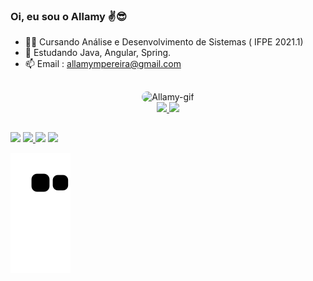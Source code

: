 ### Oi, eu sou o Allamy ✌😎

- 👨‍🎓 Cursando Análise e Desenvolvimento de Sistemas ( IFPE 2021.1)
- 🌱 Estudando Java, Angular, Spring.
- 📫 Email : allamympereira@gmail.com
## 



<div align="center"><img alt="Allamy-gif" height="150" style="border-radius:50px;" src="https://doitandhow.files.wordpress.com/2017/05/giphy.gif">
</div> 



<div align="center">
  <a href="https://github.com/Allamymp">
  <img height="145em" src="https://github-readme-stats.vercel.app/api?username=Allamymp&show_icons=true&theme=monokai&include_all_commits=true&count_private=true"/>
  <img height="145em" src="https://github-readme-stats.vercel.app/api/top-langs/?username=Allamymp&layout=compact&langs_count=7&theme=monokai"/>
</div>

 ## 
 
<!-- <div style="display: inline_block"><br>
  <img align="center" alt="Allamy-HTML" height="60" width="60" src="https://cdn.jsdelivr.net/gh/devicons/devicon/icons/html5/html5-original-wordmark.svg" />             <img align="center" alt="Allamy-JS"   height="60" width="60" src="https://cdn.jsdelivr.net/gh/devicons/devicon/icons/javascript/javascript-original.svg" />
  <img align="center" alt="Allamy-CSS"  height="60" width="60" src="https://cdn.jsdelivr.net/gh/devicons/devicon/icons/css3/css3-original-wordmark.svg" />
  <img align="center" alt="Allamy-react"height="60" width="60" src="https://cdn.jsdelivr.net/gh/devicons/devicon/icons/react/react-original.svg" /> -->
          
          

 
 
 ##
 
 <div> 
  
  <a href="https://www.instagram.com/allamymp" target="_blank"><img src="https://img.shields.io/badge/-Instagram-%23E4405F?style=for-the-badge&logo=instagram&logoColor=white" target="_blank"></a>
  <a href="https://t.me/Allamymp"  target="_blank"><img src="https://img.shields.io/badge/Telegram-2CA5E0?style=for-the-badge&logo=telegram&logoColor=white" target="_blank">
  <a href= "mailto:allamympereira@gmail.com"><img src="https://img.shields.io/badge/-Gmail-%23333?style=for-the-badge&logo=gmail&logoColor=white" target="_blank"></a>
  <a href="https://www.linkedin.com/in/allamy-monteiro-46845a131" target="_blank"><img src="https://img.shields.io/badge/-LinkedIn-%230077B5?style=for-the-badge&logo=linkedin&logoColor=white" target="_blank"></a> 
  
   </div>


![snake gif](https://github.com/Allamymp/Allamymp/blob/output/github-contribution-grid-snake.svg)
